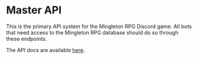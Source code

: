 # Master API
This is the primary API system for the Mingleton RPG Discord game. All bots that need access to the Mingleton RPG database should do so through these endpoints. 

The API docs are available [here](https://docs.google.com/document/d/1ADcJ4RlrIf6Xl4Sdye9g8lSOXnixWa5tEoChZ80VUys/edit?usp=sharing).